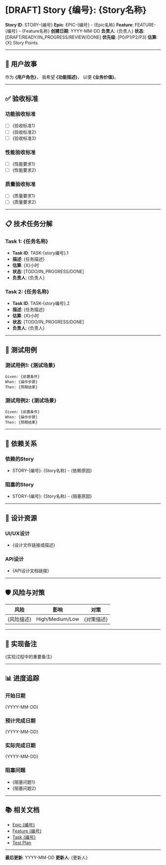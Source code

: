 # [DRAFT] Story {编号}: {Story名称}

**Story ID**: STORY-{编号}
**Epic**: EPIC-{编号} - {Epic名称}
**Feature**: FEATURE-{编号} - {Feature名称}
**创建日期**: YYYY-MM-DD
**负责人**: {负责人}
**状态**: [DRAFT/READY/IN_PROGRESS/REVIEW/DONE]
**优先级**: [P0/P1/P2/P3]
**估算**: {X} Story Points

---

## 👤 用户故事

作为 **{用户角色}**，
我希望 **{功能描述}**，
以便 **{业务价值}**。

---

## ✅ 验收标准

### 功能验收标准
- [ ] {验收标准1}
- [ ] {验收标准2}
- [ ] {验收标准3}

### 性能验收标准
- [ ] {性能要求1}
- [ ] {性能要求2}

### 质量验收标准
- [ ] {质量要求1}
- [ ] {质量要求2}

---

## 📋 技术任务分解

### Task 1: {任务名称}
- **Task ID**: TASK-{story编号}.1
- **描述**: {任务描述}
- **估算**: {X}小时
- **状态**: [TODO/IN_PROGRESS/DONE]
- **负责人**: {负责人}

### Task 2: {任务名称}
- **Task ID**: TASK-{story编号}.2
- **描述**: {任务描述}
- **估算**: {X}小时
- **状态**: [TODO/IN_PROGRESS/DONE]
- **负责人**: {负责人}

---

## 🧪 测试用例

### 测试用例1: {测试场景}
```
Given: {前置条件}
When: {操作步骤}
Then: {预期结果}
```

### 测试用例2: {测试场景}
```
Given: {前置条件}
When: {操作步骤}
Then: {预期结果}
```

---

## 🔗 依赖关系

### 依赖的Story
- STORY-{编号}: {Story名称} - {依赖原因}

### 阻塞的Story
- STORY-{编号}: {Story名称} - {阻塞原因}

---

## 🎨 设计资源

### UI/UX设计
- {设计文件链接或描述}

### API设计
- {API设计文档链接}

---

## 🛡️ 风险与对策

| 风险 | 影响 | 对策 |
|------|------|------|
| {风险描述} | High/Medium/Low | {对策描述} |

---

## 📝 实现备注

{实现过程中的重要备注}

---

## 📊 进度追踪

### 开始日期
{YYYY-MM-DD}

### 预计完成日期
{YYYY-MM-DD}

### 实际完成日期
{YYYY-MM-DD}

### 阻塞问题
- {阻塞问题1}
- {阻塞问题2}

---

## 📚 相关文档

- [Epic {编号}](../epic-{编号}/README.md)
- [Feature {编号}](./feature-{编号}.md)
- [Task {编号}](../../development/tasks/in-progress/task-{编号}.md)
- [Test Plan](../../testing/plans/story-{编号}-test-plan.md)

---

**最后更新**: YYYY-MM-DD
**更新人**: {更新人}
